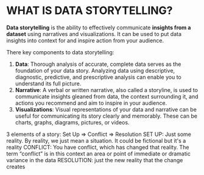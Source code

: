 # WHAT IS DATA STORYTELLING?
**Data storytelling** is the ability to effectively communicate **insights from a dataset** using narratives and visualizations. It can be used to put data insights into context for and inspire action from your audience.

There key components to data storytelling:
1. **Data**: Thorough analysis of accurate, complete data serves as the foundation of your data story. Analyzing data using descriptive, diagnostic, predictive, and prescriptive analysis can enable you to understand its full picture.
2. **Narrative**: A verbal or written narrative, also called a storyline, is used to communicate insights gleaned from data, the context surrounding it, and actions you recommend and aim to inspire in your audience.
3. **Visualizations**: Visual representations of your data and narrative can be useful for communicating its story clearly and memorably. These can be charts, graphs, diagrams, pictures, or videos.


3 elements of a story: Set Up => Conflict => Resolution
SET UP: Just some reality. By reality, we just mean a situation. It could be fictional but it's a reality
CONFLICT: You have conflict, which has changed that reality. The term “conflict” is in this context an area or point of immediate or dramatic variance in the data
RESOLUTION: just the new reality that the change creates


